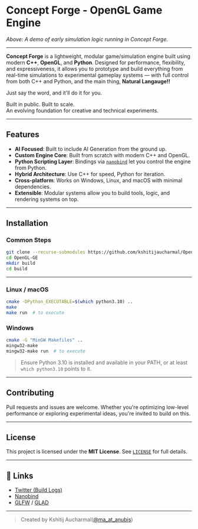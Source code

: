 # Concept Forge - OpenGL Game Engine


*Above: A demo of early simulation logic running in Concept Forge.*

---

**Concept Forge** is a lightweight, modular game/simulation engine built using modern **C++**, **OpenGL**, and **Python**.
Designed for performance, flexibility, and expressiveness, it allows you to prototype and
build everything from real-time simulations to experimental gameplay systems — with full control from both C++ and Python, and the
main thing, **Natural Langauge!!**

Just say the word, and it'll do it for you.

Built in public. Built to scale.  
An evolving foundation for creative and technical experiments.

---

## Features

- **AI Focused**: Built to include AI Generation from the ground up.
- **Custom Engine Core**: Built from scratch with modern C++ and OpenGL.
- **Python Scripting Layer**: Bindings via [`nanobind`](https://github.com/wjakob/nanobind) let you control the engine from Python.
- **Hybrid Architecture**: Use C++ for speed, Python for iteration.
- **Cross-platform**: Works on Windows, Linux, and macOS with minimal dependencies.
- **Extensible**: Modular systems allow you to build tools, logic, and rendering systems on top.

---

## Installation

### Common Steps

```bash
git clone --recurse-submodules https://github.com/kshitijaucharmal/OpenGL-GE
cd OpenGL-GE
mkdir build
cd build
````

---

### Linux / macOS
```bash
cmake -DPython_EXECUTABLE=$(which python3.10) ..
make
make run  # to execute
```

### Windows
```bash
cmake -G "MinGW Makefiles" ..
mingw32-make
mingw32-make run  # to execute
```

> Ensure Python 3.10 is installed and available in your PATH, or at least `which python3.10` points to it.

---

## Contributing

Pull requests and issues are welcome.
Whether you're optimizing low-level performance or exploring experimental ideas, you're invited to build on this.

---

## License

This project is licensed under the **MIT License**.
See [`LICENSE`](./LICENSE) for full details.

---

## 🔗 Links

* [Twitter (Build Logs)](https://twitter.com/ma_at_anubis)
* [Nanobind](https://github.com/wjakob/nanobind)
* [GLFW](https://www.glfw.org/) / [GLAD](https://glad.dav1d.de/)

---

> Created by Kshitij Aucharmal([@ma\_at\_anubis](https://x.com/ma_at_anubis))
